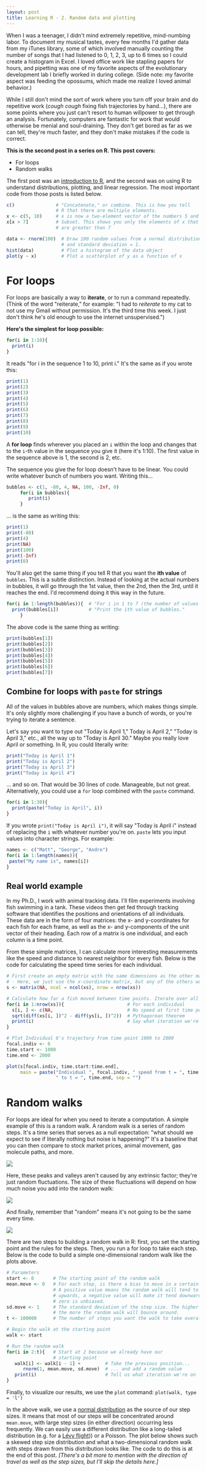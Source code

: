 ```yaml
---
layout: post
title: Learning R - 2. Random data and plotting
---
```

When I was a teenager, I didn't mind extremely repetitive, mind-numbing labor. To document my musical tastes, every few months I'd gather data from my iTunes library, some of which involved manually counting the number of songs that I had listened to 0, 1, 2, 3, up to 6 times so I could create a histogram in Excel. I loved office work like stapling papers for hours, and pipetting was one of my favorite aspects of the evolutionary development lab I briefly worked in during college. (Side note: my favorite aspect was feeding the opossums, which made me realize I loved animal behavior.)

While I still don't mind the sort of work where you turn off your brain and do repetitive work (*cough cough* fixing fish trajectories by hand...), there are some points where you just can't resort to human willpower to get through an analysis. Fortunately, computers are fantastic for work that would otherwise be menial and soul-draining. They don't get bored as far as we can tell, they're much faster, and they don't make mistakes if the code is correct.

**This is the second post in a series on R. This post covers:**
* For loops
* Random walks

The first post was an [introduction to R](https://mgsosna.github.io/R-1-Intro/), and the second was on using R to understand distributions, plotting, and linear regression. The most important code from those posts is listed below.

```r
c()               # "Concatenate," or combine. This is how you tell
                  # R that there are multiple elements.
x <- c(5, 10)     # x is now a two-element vector of the numbers 5 and 10
x[x > 7]          # Subset. This shows you only the elements of x that
                  # are greater than 7

data <- rnorm(100)  # Draw 100 random values from a normal distribution with mean = 0
                    # and standard deviation = 1.
hist(data)          # Plot a histogram of the data object
plot(y ~ x)         # Plot a scatterplot of y as a function of x
 ```

# For loops
For loops are basically a way to **iterate**, or to run a command repeatedly. (Think of the word "reiterate," for example: "I had to *reiterate* to my cat to not use my Gmail without permission. It's the third time this week. I just don't think he's old enough to use the internet unsupervised.")

**Here's the simplest for loop possible:**
```r
for(i in 1:10){
  print(i)
}
```

It reads "for i in the sequence 1 to 10, print i." It's the same as if you wrote this:
```r
print(1)
print(2)
print(3)
print(4)
print(5)
print(6)
print(7)
print(8)
print(9)
print(10)
```

A **for loop** finds wherever you placed an `i` within the loop and changes that to the `i`-th value in the sequence you give it (here it's 1:10). The first value in the sequence above is 1, the second is 2, etc.

The sequence you give the for loop doesn't have to be linear. You could write whatever bunch of numbers you want. Writing this...
```r
bubbles <- c(1, -80, 4, NA, 100, -Inf, 0)
     for(i in bubbles){
        print(i)
     }
```

... is the same as writing this:
```r
print(1)
print(-80)
print(4)
print(NA)
print(100)
print(-Inf)
print(0)
```
You'll also get the same thing if you tell R that you want the **ith value** of `bubbles`. This is a subtle distinction. Instead of looking at the actual numbers in bubbles, it will go through the 1st value, then the 2nd, then the 3rd, until it reaches the end. I'd recommend doing it this way in the future.

```r
for(i in 1:length(bubbles)){  # "For i in 1 to 7 (the number of values in bubbles)"
  print(bubbles[i])           # "Print the ith value of bubbles."
     }
```

The above code is the same thing as writing:
```r
print(bubbles[1])
print(bubbles[2])
print(bubbles[3])
print(bubbles[4])
print(bubbles[5])
print(bubbles[6])
print(bubbles[7])
```

## Combine for loops with `paste` for strings
All of the values in bubbles above are numbers, which makes things simple. It's only slightly more challenging if you have a bunch of words, or you're trying to iterate a sentence.

Let's say you want to type out "Today is April 1," Today is April 2," "Today is April 3," etc., all the way up to "Today is April 30." Maybe you really love April or something. In R, you could literally write:

```r
print("Today is April 1")
print("Today is April 2")
print("Today is April 3")
print("Today is April 4")
```

... and so on. That would be 30 lines of code. Manageable, but not great. Alternatively, you could use a `for` loop combined with the `paste` command.
```r
for(i in 1:30){
  print(paste("Today is April", i))
}
```

If you wrote `print("Today is April i")`, it will say "Today is April i" instead of replacing the `i` with whatever number you're on. `paste` lets you input values into character strings. For example:

```r
names <- c("Matt", "George", "Andre")
for(i in 1:length(names)){
 paste("My name is", names[i])
}   
```

## Real world example
In my Ph.D., I work with animal tracking data. I'll film experiments involving fish swimming in a tank. These videos then get fed through tracking software that identifies the positions and orientations of all individuals. These data are in the form of four matrices: the x- and y-coordinates for each fish for each frame, as well as the x- and y-components of the unit vector of their heading. Each row of a matrix is one individual, and each column is a time point.

From these simple matrices, I can calculate more interesting measurements like the speed and distance to nearest neighbor for every fish. Below is the code for calculating the speed time series for each individual.

```r
# First create an empty matrix with the same dimensions as the other matrices
# - Here, we just use the x-coordinate matrix, but any of the others would work, too.
s <- matrix(NA, ncol = ncol(xs), nrow = nrow(xs))

# Calculate how far a fish moved between time points. Iterate over all fish
for(i in 1:nrow(xs)){                       # For each individual
  s[i, ] <- c(NA,                           # No speed at first time point
  sqrt(diff(xs[i, ])^2 - diff(ys[i, ])^2))  # Pythagorean theorem
  print(i)                                  # Say what iteration we're on
}

# Plot Individual 6's trajectory from time point 1000 to 2000
focal.indiv <- 6
time.start <- 1000
time.end <- 2000

plot(s[focal.indiv, time.start:time.end],
     main = paste("Individual ", focal.indiv, " speed from t = ", time.start,
                  " to t = ", time.end, sep = "")
```

# Random walks
For loops are ideal for when you need to iterate a computation. A simple example of this is a random walk. A random walk is a series of random steps. It's a time series that serves as a null expectation: "what should we expect to see if literally nothing but noise is happening?" It's a baseline that you can then compare to stock market prices, animal movement, gas molecule paths, and more.

<img align="center" src="https://raw.githubusercontent.com/mgsosna/mgsosna.github.io/master/images/R-3-for-loops/random1.png">

Here, these peaks and valleys aren't caused by any extrinsic factor; they're just random fluctuations. The size of these fluctuations will depend on how much noise you add into the random walk:

<img align="center" src="https://raw.githubusercontent.com/mgsosna/mgsosna.github.io/master/images/R-3-for-loops/random2.png">

And finally, remember that "random" means it's not going to be the same every time.

<img align="center" src="https://raw.githubusercontent.com/mgsosna/mgsosna.github.io/master/images/R-3-for-loops/random_multiple.png">

There are two steps to building a random walk in R: first, you set the starting point and the rules for the steps. Then, you run a for loop to take each step. Below is the code to build a simple one-dimensional random walk like the plots above.

```r
# Parameters
start <- 0       # The starting point of the random walk
mean.move <- 0   # For each step, is there a bias to move in a certain direction?  
                 # A positive value means the random walk will tend to move
                 # upwards, a negative value will make it tend downward, and
                 # zero is unbiased.
sd.move <- 1     # The standard deviation of the step size. The higher this is,
                 # the more the random walk will bounce around.
t <- 100000      # The number of steps you want the walk to take overall

# Begin the walk at the starting point
walk <- start

# Run the random walk
for(i in 2:t){   # Start at 2 because we already have our  
                 # starting point
   walk[i] <- walk[i - 1] +         # Take the previous position...
      rnorm(1, mean.move, sd.move)  # ... and add a random value
   print(i)                         # Tell us what iteration we're on
}
```

Finally, to visualize our results, we use the `plot` command: `plot(walk, type = 'l')`

In the above walk, we use a [normal distribution](https://en.wikipedia.org/wiki/Normal_distribution) as the source of our step sizes. It means that most of our steps will be concentrated around `mean.move`, with large step sizes (in either direction) occurring less frequently. We can easily use a different distribution like a long-tailed distribution (e.g. for a [Lévy flight](https://en.wikipedia.org/wiki/L%C3%A9vy_flight))) or a Poisson. The plot below shows such a skewed step size distribution and what a two-dimensional random walk with steps drawn from this distribution looks like. The code to do this is at the end of this post. *[There's a bit more to mention with the direction of travel as well as the step sizes, but I'll skip the details here.]*
